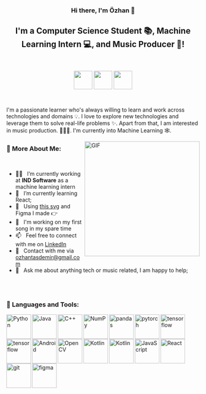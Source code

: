 <h3 align="center">
Hi there, I'm Özhan</a> 👋
</h3>

<h2 align="center">
I'm a Computer Science Student 📚, Machine Learning Intern 💻, and Music Producer 🎹!
</h2> 

 <br/>

<div align="center">

<a href="https://www.linkedin.com/in/ozhantasdemir/"><img align="center" src="https://raw.githubusercontent.com/ozhantasdemir/readme/main/assets/linkedin.svg" height='48px'/></a>
<a href="https://www.instagram.com/ozhantasdemir/"><img align="center" src="https://raw.githubusercontent.com/ozhantasdemir/readme/main/assets/instagram.svg" height='48px'/></a>
<a href="https://open.spotify.com/user/ozhantasdemir?si=888a3610d71c4e49"><img align="center" src="https://raw.githubusercontent.com/ozhantasdemir/readme/main/assets/spotify.svg" height='48px'/></a>
</div>
  
 <br/>

I'm a passionate learner who's always willing to learn and work across technologies and domains 💡. I love to explore new technologies and leverage them to solve real-life problems ✨. Apart from that, I am interested in music production. 👨🏻‍💻. I'm currently into Machine Learning 🕸️.
<br/>

<img align="right" alt="GIF" src="https://raw.githubusercontent.com/ozhantasdemir/readme/main/assets/img.svg" width="300px"/>
  
### 🧐 More About Me:
<br/>

- 👨‍💻 &nbsp; I’m currently working at **IND Software** as a machine learning intern
- 🌱 &nbsp; I’m currently learning React; 
- 🎨 &nbsp; Using [this svg](https://storyset.com/illustration/javascript-frameworks/amico) and Figma I made 👉
- 🎵 &nbsp; I'm working on my first song in my spare time
- 📫 &nbsp; Feel free to connect with me on [LinkedIn](https://www.linkedin.com/in/ozhantasdemir/)
- 📧 &nbsp; Contact with me via ozhantasdemir@gmail.com
- 💬 &nbsp; Ask me about anything tech or music related, I am happy to help;

<br>
<br>

### 🔨 Languages and Tools:
<a href="https://www.python.org" target="_blank"><img align="left" alt="Python" height ="64px" src="https://raw.githubusercontent.com/ozhantasdemir/readme/main/assets/python.svg"></a>

<a href="https://www.java.com" target="_blank"><img align="left" alt="Java" height ="64px" src="https://raw.githubusercontent.com/ozhantasdemir/readme/main/assets/java.svg"></a>

<a href="https://www.python.org" target="_blank"><img align="left" alt="C++" height ="64px" src="https://raw.githubusercontent.com/ozhantasdemir/readme/main/assets/c++.svg"></a>

<a href="https://pytorch.org/" target="_blank"> <img align="left" src="https://raw.githubusercontent.com/ozhantasdemir/readme/main/assets/numpy.svg" alt="NumPy" height="64px"/> </a> 

<a href="https://pytorch.org/" target="_blank"> <img align="left" src="https://raw.githubusercontent.com/ozhantasdemir/readme/main/assets/pandas.svg" alt="pandas" height="64px"/> </a> 

<a href="https://pytorch.org/" target="_blank"> <img align="left" src="https://raw.githubusercontent.com/ozhantasdemir/readme/main/assets/pytorch.svg" alt="pytorch" height="64px"/> </a> 

<a href="https://www.tensorflow.org" target="_blank"> <img align="left" src="https://raw.githubusercontent.com/ozhantasdemir/readme/main/assets/tensorflow.svg" alt="tensorflow" height="64px"/> </a> 


<a href="https://www.tensorflow.org" target="_blank"> <img align="left" src="https://raw.githubusercontent.com/ozhantasdemir/readme/main/assets/scikit.svg" alt="tensorflow" height="64px"/> </a> 

<a href="https://developer.android.com" target="_blank"> <img align="left" alt="Android" height ="64px" src="https://raw.githubusercontent.com/ozhantasdemir/readme/main/assets/mathplotlib.svg"> </a>

<a href="https://pytorch.org/" target="_blank"> <img align="left" src="https://raw.githubusercontent.com/ozhantasdemir/readme/main/assets/opencv.svg" alt="OpenCV" height="64px"/> </a> 

<a href="https://kotlinlang.org" target="_blank"><img align="left" alt="Kotlin" height ="64px" src="https://raw.githubusercontent.com/ozhantasdemir/readme/main/assets/html.svg"></a>


<a href="https://kotlinlang.org" target="_blank"><img align="left" alt="Kotlin" height ="64px" src="https://raw.githubusercontent.com/ozhantasdemir/readme/main/assets/css.svg"></a>


<a href="https://developer.mozilla.org/en-US/docs/Web/JavaScript" target="_blank"> <img align="left" alt="JavaScript" height ="64px"  src="https://raw.githubusercontent.com/ozhantasdemir/readme/main/assets/javascript.svg"> </a>


<a href="https://reactjs.org/" target="_blank"> <img align="left" alt="React" height ="64px" src="https://raw.githubusercontent.com/ozhantasdemir/readme/main/assets/react.svg"></a>


<a href="https://git-scm.com/" target="_blank"> <img src="https://raw.githubusercontent.com/ozhantasdemir/readme/main/assets/git-scm.svg" align="left" alt="git" height='64px'/> </a>

<a href="https://www.figma.com/" target="_blank"> <img src="https://raw.githubusercontent.com/ozhantasdemir/readme/main/assets/figma.svg" alt="figma" height='64px'/> </a>

<br>
